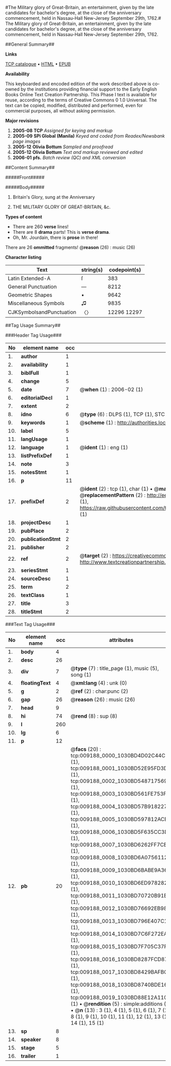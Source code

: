 #The Military glory of Great-Britain, an entertainment, given by the late candidates for bachelor's degree, at the close of the anniversary commencement, held in Nassau-Hall New-Jersey September 29th, 1762.#
The Military glory of Great-Britain, an entertainment, given by the late candidates for bachelor's degree, at the close of the anniversary commencement, held in Nassau-Hall New-Jersey September 29th, 1762.

##General Summary##

**Links**

[TCP catalogue](http://www.ota.ox.ac.uk/tcp/)  • 
[HTML](http://tei.it.ox.ac.uk/tcp/Texts-HTML/free/N07/N07208.html)  • 
[EPUB](http://tei.it.ox.ac.uk/tcp/Texts-EPUB/free/N07/N07208.epub)

**Availability**

This keyboarded and encoded edition of the
	       work described above is co-owned by the institutions
	       providing financial support to the Early English Books
	       Online Text Creation Partnership. This Phase I text is
	       available for reuse, according to the terms of Creative
	       Commons 0 1.0 Universal. The text can be copied,
	       modified, distributed and performed, even for
	       commercial purposes, all without asking permission.

**Major revisions**

1. __2005-08__ __TCP__ *Assigned for keying and markup*
1. __2005-09__ __SPi Global (Manila)__ *Keyed and coded from Readex/Newsbank page images*
1. __2005-12__ __Olivia Bottum__ *Sampled and proofread*
1. __2005-12__ __Olivia Bottum__ *Text and markup reviewed and edited*
1. __2006-01__ __pfs.__ *Batch review (QC) and XML conversion*

##Content Summary##

#####Front#####

#####Body#####

1. Britain's Glory, sung at the Anniversary

1. THE MILITARY GLORY OF GREAT-BRITAIN, &c.

**Types of content**

  * There are 260 **verse** lines!
  * There are 8 **drama** parts! This is **verse drama**.
  * Oh, Mr. Jourdain, there is **prose** in there!

There are 26 **ommitted** fragments! 
 @__reason__ (26) : music (26)

**Character listing**


|Text|string(s)|codepoint(s)|
|---|---|---|
|Latin Extended-A|ſ|383|
|General Punctuation|—|8212|
|Geometric Shapes|▪|9642|
|Miscellaneous Symbols|♫|9835|
|CJKSymbolsandPunctuation|〈〉|12296 12297|

##Tag Usage Summary##

###Header Tag Usage###

|No|element name|occ|attributes|
|---|---|---|---|
|1.|__author__|1||
|2.|__availability__|1||
|3.|__biblFull__|1||
|4.|__change__|5||
|5.|__date__|7| @__when__ (1) : 2006-02 (1)|
|6.|__editorialDecl__|1||
|7.|__extent__|2||
|8.|__idno__|6| @__type__ (6) : DLPS (1), TCP (1), STC (1), NOTIS (1), IMAGE-SET (1), EVANS-CITATION (1)|
|9.|__keywords__|1| @__scheme__ (1) : http://authorities.loc.gov/ (1)|
|10.|__label__|5||
|11.|__langUsage__|1||
|12.|__language__|1| @__ident__ (1) : eng (1)|
|13.|__listPrefixDef__|1||
|14.|__note__|3||
|15.|__notesStmt__|1||
|16.|__p__|11||
|17.|__prefixDef__|2| @__ident__ (2) : tcp (1), char (1)  •  @__matchPattern__ (2) : ([0-9\-]+):([0-9IVX]+) (1), (.+) (1)  •  @__replacementPattern__ (2) : http://eebo.chadwyck.com/downloadtiff?vid=$1&page=$2 (1), https://raw.githubusercontent.com/textcreationpartnership/Texts/master/tcpchars.xml#$1 (1)|
|18.|__projectDesc__|1||
|19.|__pubPlace__|2||
|20.|__publicationStmt__|2||
|21.|__publisher__|2||
|22.|__ref__|2| @__target__ (2) : https://creativecommons.org/publicdomain/zero/1.0/ (1), http://www.textcreationpartnership.org/docs/. (1)|
|23.|__seriesStmt__|1||
|24.|__sourceDesc__|1||
|25.|__term__|2||
|26.|__textClass__|1||
|27.|__title__|3||
|28.|__titleStmt__|2||


###Text Tag Usage###

|No|element name|occ|attributes|
|---|---|---|---|
|1.|__body__|4||
|2.|__desc__|26||
|3.|__div__|7| @__type__ (7) : title_page (1), music (5), song (1)|
|4.|__floatingText__|4| @__xml:lang__ (4) : unk (0)|
|5.|__g__|2| @__ref__ (2) : char:punc (2)|
|6.|__gap__|26| @__reason__ (26) : music (26)|
|7.|__head__|9||
|8.|__hi__|74| @__rend__ (8) : sup (8)|
|9.|__l__|260||
|10.|__lg__|6||
|11.|__p__|12||
|12.|__pb__|20| @__facs__ (20) : tcp:009188_0000_1030BD4D02C44C38 (1), tcp:009188_0001_1030BD52E95FD3D0 (1), tcp:009188_0002_1030BD5487175690 (1), tcp:009188_0003_1030BD561FE753F0 (1), tcp:009188_0004_1030BD57B9182278 (1), tcp:009188_0005_1030BD597812ACE0 (1), tcp:009188_0006_1030BD5F635CC3D0 (1), tcp:009188_0007_1030BD6262FF7CE8 (1), tcp:009188_0008_1030BD6A07561128 (1), tcp:009188_0009_1030BD6BABE9A360 (1), tcp:009188_0010_1030BD6ED9782828 (1), tcp:009188_0011_1030BD70720B91B8 (1), tcp:009188_0012_1030BD76692EB980 (1), tcp:009188_0013_1030BD796E407C10 (1), tcp:009188_0014_1030BD7C6F272EA8 (1), tcp:009188_0015_1030BD7F705C37F0 (1), tcp:009188_0016_1030BD8287FCD878 (1), tcp:009188_0017_1030BD8429BAFBC0 (1), tcp:009188_0018_1030BD8740BDE160 (1), tcp:009188_0019_1030BD88E12A1108 (1)  •  @__rendition__ (5) : simple:additions (5)  •  @__n__ (13) : 3 (1), 4 (1), 5 (1), 6 (1), 7 (1), 8 (1), 9 (1), 10 (1), 11 (1), 12 (1), 13 (1), 14 (1), 15 (1)|
|13.|__sp__|8||
|14.|__speaker__|8||
|15.|__stage__|5||
|16.|__trailer__|1||
